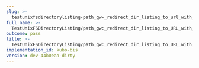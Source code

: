```yaml
---
slug: >-
  testunixfsdirectorylisting-path_gw-_redirect_dir_listing_to_url_with_trailing_slash
full_name: >-
  TestUnixFSDirectoryListing/path_gw:_redirect_dir_listing_to_URL_with_trailing_slash
outcome: pass
title: >-
  TestUnixFSDirectoryListing/path_gw:_redirect_dir_listing_to_URL_with_trailing_slash
implementation_id: kubo-bis
version: dev-44b0eaa-dirty
---
```


